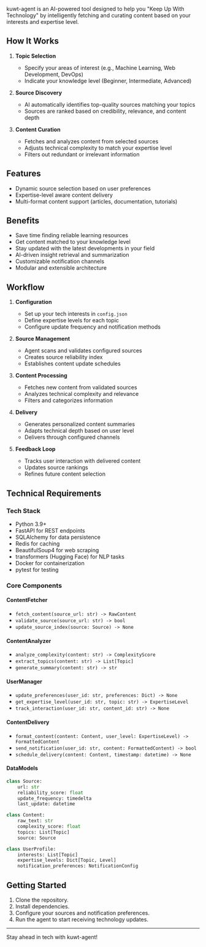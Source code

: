 kuwt-agent is an AI-powered tool designed to help you "Keep Up With Technology" by intelligently fetching and curating content based on your interests and expertise level.

## How It Works

1. **Topic Selection**
    - Specify your areas of interest (e.g., Machine Learning, Web Development, DevOps)
    - Indicate your knowledge level (Beginner, Intermediate, Advanced)

2. **Source Discovery**
    - AI automatically identifies top-quality sources matching your topics
    - Sources are ranked based on credibility, relevance, and content depth

3. **Content Curation**
    - Fetches and analyzes content from selected sources
    - Adjusts technical complexity to match your expertise level
    - Filters out redundant or irrelevant information

## Features

- Dynamic source selection based on user preferences
- Expertise-level aware content delivery
- Multi-format content support (articles, documentation, tutorials)

## Benefits

- Save time finding reliable learning resources
- Get content matched to your knowledge level
- Stay updated with the latest developments in your field
- AI-driven insight retrieval and summarization
- Customizable notification channels
- Modular and extensible architecture

## Workflow

1. **Configuration**
    - Set up your tech interests in `config.json`
    - Define expertise levels for each topic
    - Configure update frequency and notification methods

2. **Source Management**
    - Agent scans and validates configured sources
    - Creates source reliability index
    - Establishes content update schedules

3. **Content Processing**
    - Fetches new content from validated sources
    - Analyzes technical complexity and relevance
    - Filters and categorizes information

4. **Delivery**
    - Generates personalized content summaries
    - Adapts technical depth based on user level
    - Delivers through configured channels

5. **Feedback Loop**
    - Tracks user interaction with delivered content
    - Updates source rankings
    - Refines future content selection

## Technical Requirements

### Tech Stack
- Python 3.9+
- FastAPI for REST endpoints
- SQLAlchemy for data persistence
- Redis for caching
- BeautifulSoup4 for web scraping
- transformers (Hugging Face) for NLP tasks
- Docker for containerization
- pytest for testing

### Core Components

#### ContentFetcher
- `fetch_content(source_url: str) -> RawContent`
- `validate_source(source_url: str) -> bool`
- `update_source_index(source: Source) -> None`

#### ContentAnalyzer
- `analyze_complexity(content: str) -> ComplexityScore`
- `extract_topics(content: str) -> List[Topic]`
- `generate_summary(content: str) -> str`

#### UserManager
- `update_preferences(user_id: str, preferences: Dict) -> None`
- `get_expertise_level(user_id: str, topic: str) -> ExpertiseLevel`
- `track_interaction(user_id: str, content_id: str) -> None`

#### ContentDelivery
- `format_content(content: Content, user_level: ExpertiseLevel) -> FormattedContent`
- `send_notification(user_id: str, content: FormattedContent) -> bool`
- `schedule_delivery(content: Content, timestamp: datetime) -> None`

#### DataModels
```python
class Source:
    url: str
    reliability_score: float
    update_frequency: timedelta
    last_update: datetime

class Content:
    raw_text: str
    complexity_score: float
    topics: List[Topic]
    source: Source

class UserProfile:
    interests: List[Topic]
    expertise_levels: Dict[Topic, Level]
    notification_preferences: NotificationConfig
```

## Getting Started

1. Clone the repository.
2. Install dependencies.
3. Configure your sources and notification preferences.
4. Run the agent to start receiving technology updates.

---

Stay ahead in tech with kuwt-agent!